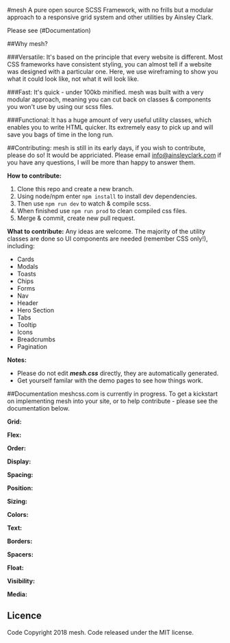 #mesh
A pure open source SCSS Framework, with no frills but a modular approach to a responsive grid system and other utilities by Ainsley Clark. 

Please see (#Documentation)

##Why mesh?

###Versatile:
It's based on the principle that every website is different. Most CSS frameworks have consistent styling, you can almost tell if a website was designed with a particular one. Here, we use wireframing to show you what it could look like, not what it will look like.

###Fast:
It's quick - under 100kb minified. mesh was built with a very modular approach, meaning you can cut back on classes & components you won't use by using our scss files.

###Functional:
It has a huge amount of very useful utility classes, which enables you to write HTML quicker. Its extremely easy to pick up and will save you bags of time in the long run.

##Contributing:
mesh is still in its early days, if you wish to contribute, please do so! It would be appriciated. 
Please email info@ainsleyclark.com if you have any questions, I will be more than happy to answer them. 

**How to contribute:**
1. Clone this repo and create a new branch.
2. Using node/npm enter `npm install` to install dev dependencies.
3. Then use `npm run dev` to watch & compile scss.
4. When finished use `npm run prod` to clean compiled css files. 
5. Merge & commit, create new pull request.

**What to contribute:**
Any ideas are welcome. The majority of the utility classes are done so UI components are needed (remember CSS only!), including: 
- Cards
- Modals
- Toasts
- Chips
- Forms
- Nav
- Header
- Hero Section
- Tabs
- Tooltip
- Icons
- Breadcrumbs
- Pagination

**Notes:**
- Please do not edit ***mesh.css*** directly, they are automatically generated. 
- Get yourself familar with the demo pages to see how things work. 

##Documentation
meshcss.com is currently in progress. To get a kickstart on implementing mesh into your site, or to help contribute - please see the documentation below.

**Grid:**

**Flex:**

**Order:**

**Display:**

**Spacing:**

**Position:**

**Sizing:**

**Colors:**

**Text:**

**Borders:**

**Spacers:**

**Float:**

**Visibility:**

**Media:**


## Licence
Code Copyright 2018 mesh. Code released under the MIT license.

